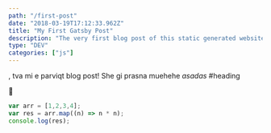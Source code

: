 ```yaml
---
path: "/first-post"
date: "2018-03-19T17:12:33.962Z"
title: "My First Gatsby Post"
description: "The very first blog post of this static generated website!"
type: "DEV"
categories: ["js"]
---
```


, tva mi e parviqt blog post! She gi prasna muehehe
*asadas*
#heading 

🎉

```javascript
var arr = [1,2,3,4];
var res = arr.map((n) => n * n);
console.log(res);
```